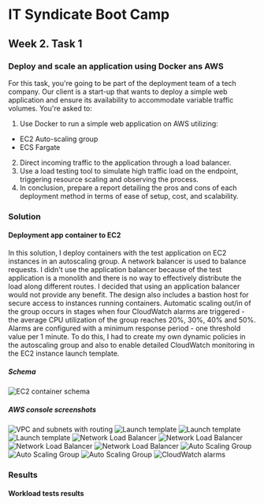 <!-- BEGIN_TF_DOCS -->
# IT Syndicate Boot Camp
## Week 2. Task 1
### Deploy and scale an application using Docker ans AWS

For this task, you're going to be part of the deployment team of a tech company. Our client is a
start-up that wants to deploy a simple web application and ensure its availability to
accommodate variable traffic volumes. You're asked to:
1. Use Docker to run a simple web application on AWS utilizing:
- EC2 Auto-scaling group
- ECS Fargate
2. Direct incoming traffic to the application through a load balancer.
3. Use a load testing tool to simulate high traffic load on the endpoint, triggering resource
scaling and observing the process.
4. In conclusion, prepare a report detailing the pros and cons of each deployment method in
terms of ease of setup, cost, and scalability.
### Solution
#### Deployment app container to EC2
In this solution, I deploy containers with the test application on EC2 instances in an autoscaling group. A network balancer is used to balance requests. I didn't use the application balancer because of the test application is a monolith and there is no way to effectively distribute the load along different routes. I decided that using an application balancer would not provide any benefit.
The design also includes a bastion host for secure access to instances running containers.
Automatic scaling out/in of the group occurs in stages when four CloudWatch alarms are triggered - the average CPU utilization of the group reaches 20%, 30%, 40% and 50%.
Alarms are configured with a minimum response period - one threshold value per 1 minute. To do this, I had to create my own dynamic policies in the autoscaling group and also to enable detailed CloudWatch monitoring in the EC2 instance launch template.
##### Schema
![EC2 container schema](docs/EC2_ASG.png)
##### AWS console screenshots
![VPC and subnets with routing](docs/vpc.png)
![Launch template](docs/launch_template.png)
![Launch template](docs/launch_template3.png)
![Launch template](docs/launch_template_ud.png)
![Network Load Balancer](docs/LB1.png)
![Network Load Balancer](docs/LB2.png)
![Network Load Balancer](docs/LB3.png)
![Network Load Balancer](docs/LB4.png)
![Auto Scaling Group](docs/ASG.png)
![Auto Scaling Group](docs/ASG_actionsUP.png)
![Auto Scaling Group](docs/ASG_actions.png)
![CloudWatch alarms](docs/alarms.png)
### Results
#### Workload tests results
<!-- END_TF_DOCS -->